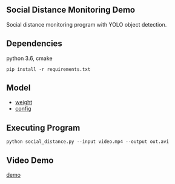## Social Distance Monitoring Demo
Social distance monitoring program with YOLO object detection.


## Dependencies
python 3.6, cmake

```
pip install -r requirements.txt
```

## Model
- [weight](https://drive.google.com/file/d/1TbbHgeNEN2srWhOI49ah0a8mFRsilJci/view?usp=sharing)
- [config](https://drive.google.com/file/d/1VyJQmVkSXxUayU2ZNcnFTdISqSEYxZq6/view?usp=sharing)


## Executing Program
```
python social_distance.py --input video.mp4 --output out.avi
```

## Video Demo
[demo](https://youtu.be/eqCE0bpwcwg)
